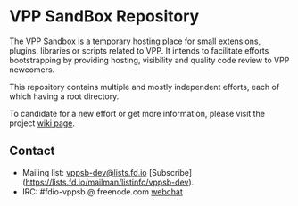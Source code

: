 # VPP SandBox Repository

The VPP Sandbox is a temporary hosting place for small extensions, plugins, libraries or scripts related to VPP. It intends to facilitate efforts bootstrapping by providing hosting, visibility and quality code review to VPP newcomers.

This repository contains multiple and mostly independent efforts, each of which having a root directory.

To candidate for a new effort or get more information, please visit the project [wiki page](https://wiki.fd.io/view/VPP_Sandbox).

## Contact

* Mailing list: vppsb-dev@lists.fd.io [Subscribe] (https://lists.fd.io/mailman/listinfo/vppsb-dev).
* IRC: #fdio-vppsb @ freenode.com [webchat](http://webchat.freenode.net/?channels=%23fdio-vppsb&uio=d4)

